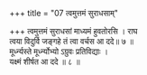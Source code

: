 +++
title = "07 त्वमुत्तमं सुराधसाम्"

+++
त्वमुत्तमं सुराधसां माध्यमं हुवतोरसि । राघ  
त्वया विदुर्वि जङ्गहे तं त्वा वर्चस आ ददे॥ ७ ॥  
मूर्ध्न्यस्ते मूर्ध्न्योभ्यो ऽग्रुवः प्रतिविद्याः ।  
यक्ष्मं शीर्षत आ ददे ॥ ८ ॥